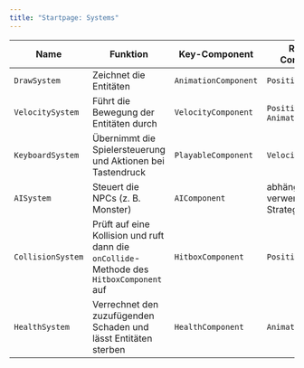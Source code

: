 ```yaml
---
title: "Startpage: Systems"
---
```

 
| Name              | Funktion                                                                                | Key-Component        | Required Components                       | Anmerkung |
|-------------------|-----------------------------------------------------------------------------------------|----------------------|-------------------------------------------|-----------|
| `DrawSystem`      | Zeichnet die Entitäten                                                                  | `AnimationComponent` | `PositionComponent`                       |           |
| `VelocitySystem`  | Führt die Bewegung der Entitäten durch                                                  | `VelocityComponent`  | `PositionComponent`, `AnimationComponent` |           |
| `KeyboardSystem`  | Übernimmt die Spielersteuerung und Aktionen bei Tastendruck                             | `PlayableComponent`  | `VelocityComponent`                       |           |
| `AISystem`        | Steuert die NPCs (z. B. Monster)                                                        | `AIComponent`        | abhängig von den verwendeten Strategien   |           |
| `CollisionSystem` | Prüft auf eine Kollision und ruft dann die `onCollide`-Methode des `HitboxComponent` auf| `HitboxComponent`    | `PositionComponent`                       |           |
| `HealthSystem`    | Verrechnet den zuzufügenden Schaden und lässt Entitäten sterben                         | `HealthComponent`    | `AnimationComponent`                      |           |